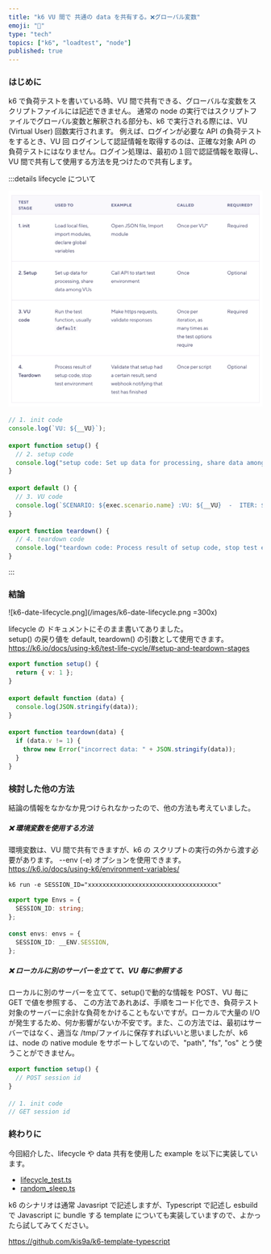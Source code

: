 ```yaml
---
title: "k6 VU 間で 共通の data を共有する。❌グローバル変数"
emoji: "🐊"
type: "tech"
topics: ["k6", "loadtest", "node"]
published: true
---
```


### はじめに

k6 で負荷テストを書いている時、VU 間で共有できる、グローバルな変数をスクリプトファイルには記述できません。
通常の node の実行ではスクリプトファイルでグローバル変数と解釈される部分も、k6 で実行される際には、VU (Virtual User) 回数実行されます。 例えば、ログインが必要な API の負荷テストをするとき、VU 回 ログインして認証情報を取得するのは、正確な対象 API の負荷テストにはなりません。ログイン処理は、最初の１回で認証情報を取得し、VU 間で共有して使用する方法を見つけたので共有します。

:::details lifecycle について

![k6-lifecycle-summary.png](/images/k6-lifecycle-summary.png)

```js
// 1. init code
console.log(`VU: ${__VU}`);

export function setup() {
  // 2. setup code
  console.log("setup code: Set up data for processing, share data among VUs");
}

export default () {
  // 3. VU code
  console.log(`SCENARIO: ${exec.scenario.name} :VU: ${__VU}  -  ITER: ${__ITER}`);
}

export function teardown() {
  // 4. teardown code
  console.log("teardown code: Process result of setup code, stop test environment");
}
```

:::

### 結論

![k6-date-lifecycle.png](/images/k6-date-lifecycle.png =300x)

lifecycle の ドキュメントにそのまま書いてありました。  
setup() の戻り値を default, teardown() の引数として使用できます。
<https://k6.io/docs/using-k6/test-life-cycle/#setup-and-teardown-stages>

```js
export function setup() {
  return { v: 1 };
}

export default function (data) {
  console.log(JSON.stringify(data));
}

export function teardown(data) {
  if (data.v != 1) {
    throw new Error("incorrect data: " + JSON.stringify(data));
  }
}
```

### 検討した他の方法

結論の情報をなかなか見つけられなかったので、他の方法も考えていました。

##### ❌ 環境変数を使用する方法

環境変数は、VU 間で共有できますが、k6 の スクリプトの実行の外から渡す必要があります。
--env (-e) オプションを使用できます。<https://k6.io/docs/using-k6/environment-variables/>

```
k6 run -e SESSION_ID="xxxxxxxxxxxxxxxxxxxxxxxxxxxxxxxxxxxx"
```

```ts
export type Envs = {
  SESSION_ID: string;
};

const envs: envs = {
  SESSION_ID: __ENV.SESSION,
};
```

##### ❌ ローカルに別のサーバーを立てて、VU 毎に参照する

ローカルに別のサーバーを立てて、setup()で動的な情報を POST、VU 毎に GET で値を参照する、 この方法であれあば、手順をコード化でき、負荷テスト対象のサーバーに余計な負荷をかけることもないですが。ローカルで大量の I/O が発生するため、何か影響がないか不安です。また、この方法では、最初はサーバーではなく、適当な /tmp/ファイルに保存すればいいと思いましたが、k6 は、node の native module をサポートしてないので、"path", "fs", "os" とう使うことができません。

```ts
export function setup() {
  // POST session id
}

// 1. init code
// GET session id
```

### 終わりに

今回紹介した、lifecycle や data 共有を使用した example を以下に実装しています。

- [lifecycle_test.ts](https://github.com/kis9a/k6-template-typescript/blob/master/src/scenarios/examples/lifecycle_test.ts)
- [random_sleep.ts](https://github.com/kis9a/k6-template-typescript/blob/master/src/scenarios/examples/random_sleep.ts)

k6 のシナリオは通常 Javasript で記述しますが、Typescript で記述し esbuild で Javascript に bundle する template についても実装していますので、よかったら試してみてください。

https://github.com/kis9a/k6-template-typescript

